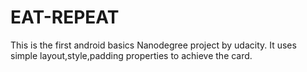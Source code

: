 # EAT-REPEAT
This is the first android basics Nanodegree project by udacity.
It uses simple layout,style,padding properties to achieve the card.
